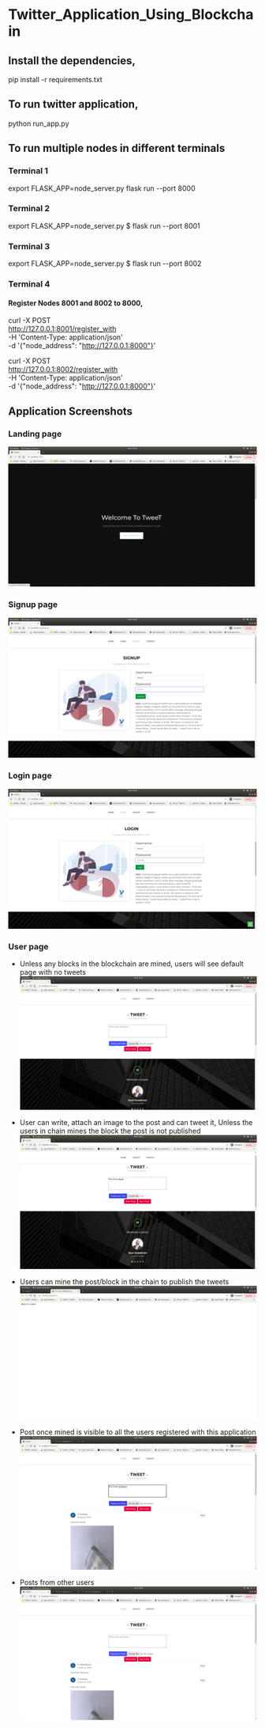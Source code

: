 # Twitter_Application_Using_Blockchain

## Install the dependencies,
pip install -r requirements.txt

## To run twitter application,
python run_app.py

## To run multiple nodes in different terminals

### Terminal 1
export FLASK_APP=node_server.py
flask run --port 8000

### Terminal 2
export FLASK_APP=node_server.py
$ flask run --port 8001

### Terminal 3
export FLASK_APP=node_server.py
$ flask run --port 8002

### Terminal 4
#### Register Nodes 8001 and 8002 to 8000,


curl -X POST \
  http://127.0.0.1:8001/register_with \
  -H 'Content-Type: application/json' \
  -d '{"node_address": "http://127.0.0.1:8000"}'


curl -X POST \
  http://127.0.0.1:8002/register_with \
  -H 'Content-Type: application/json' \
  -d '{"node_address": "http://127.0.0.1:8000"}'
  
 
## Application Screenshots

### Landing page 
![](app/static/scrn1.png)

### Signup page
![](app/static/scrn2.png)

### Login page
![](app/static/scrn3.png)

### User page
- Unless any blocks in the blockchain are mined, users will see default page with no tweets
![](app/static/scrn4.png)

- User can write, attach an image to the post and can tweet it, Unless the users in chain mines the block the post is not published
![](app/static/scrn5.png) 

- Users can mine the post/block in the chain to publish the tweets
![](app/static/scrn6.png)

- Post once mined is visible to all the users registered with this application
![](app/static/scrn7.png)

- Posts from other users 
![](app/static/scrn9.png)
